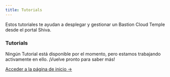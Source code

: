 ```yaml
---
title: Tutorials
---
```


Estos tutoriales te ayudan a desplegar y gestionar un Bastion Cloud Temple desde el portal Shiva.


<div class="card">
  <h3>Tutorials</h3>
  <p>Ningún Tutorial está disponible por el momento, pero estamos trabajando activamente en ello. ¡Vuelve pronto para saber más!</p>
  <a href="../" class="card-link">Acceder a la página de inicio &rarr;</a>
</div>
